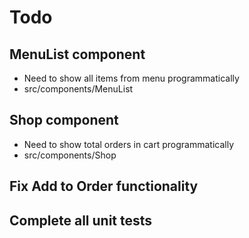# Todo

## MenuList component

* Need to show all items from menu programmatically
* src/components/MenuList

## Shop component

* Need to show total orders in cart programmatically
* src/components/Shop

## Fix Add to Order functionality

## Complete all unit tests

